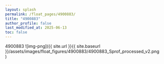 ```yaml
---
layout: splash
permalink: /float_pages/4900883/
title: "4900883"
author_profile: false
last_modified_at: 2025-06-13
toc: false
---
```

 
4900883
![img-png]({{ site.url }}{{ site.baseurl }}/assets/images/float_figures/4900883/4900883_Sprof_processed_v2.png)